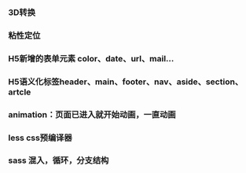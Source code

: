 ### 3D转换

### 粘性定位

### H5新增的表单元素 color、date、url、mail...

### H5语义化标签header、main、footer、nav、aside、section、artcle

### animation：页面已进入就开始动画，一直动画

### less css预编译器

### sass 混入，循环，分支结构

